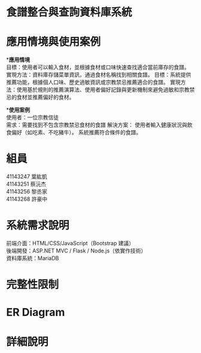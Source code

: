 # 食譜整合與查詢資料庫系統

# 應用情境與使用案例
***應用情境**  
目標：使用者可以輸入食材，並根據食材或口味快速查找適合當前庫存的食譜。  
實現方法：資料庫存儲菜單資訊，通過食材名稱找到相關食譜。
目標：系統提供推薦功能，根據個人口味、歷史過敏資訊或宗教禁忌推薦適合的食譜。
實現方法：使用基於規則的推薦演算法、使用者偏好記錄與更新機制來避免過敏和宗教禁忌的食材並推薦偏好的食材。

***使用案例**  
使用者：一位宗教信徒  
需求：需要找到不包含宗教禁忌食材的食譜
解決方案：
使用者輸入健康狀況與飲食偏好（如吃素、不吃豬牛）。
系統推薦符合條件的食譜。

# 組員
41143247  葉紘凱  
41143251  蔡沅杰  
41143256  黎丞家  
41143268  許豪中

# 系統需求說明  
前端介面：HTML/CSS/JavaScript（Bootstrap 建議）  
後端開發：ASP.NET MVC / Flask / Node.js（依實作技術）  
資料庫系統：MariaDB  

# 完整性限制

# ER Diagram

# 詳細說明
